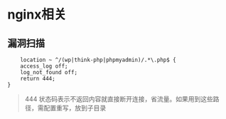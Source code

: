 # nginx相关

## 漏洞扫描

```nginx
    location ~ ^/(wp|think-php|phpmyadmin)/.*\.php$ {
    access_log off;
    log_not_found off;
    return 444;
}
```

> 444 状态码表示不返回内容就直接断开连接，省流量。如果用到这些路径，需配置重写，放到子目录
